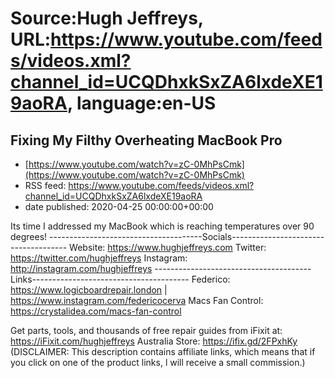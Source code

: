# Source:Hugh Jeffreys, URL:https://www.youtube.com/feeds/videos.xml?channel_id=UCQDhxkSxZA6lxdeXE19aoRA, language:en-US

## Fixing My Filthy Overheating MacBook Pro
 - [https://www.youtube.com/watch?v=zC-0MhPsCmk](https://www.youtube.com/watch?v=zC-0MhPsCmk)
 - RSS feed: https://www.youtube.com/feeds/videos.xml?channel_id=UCQDhxkSxZA6lxdeXE19aoRA
 - date published: 2020-04-25 00:00:00+00:00

Its time I addressed my MacBook which is reaching temperatures over 90 degrees!
--------------------------------------Socials-------------------------------------
Website: https://www.hughjeffreys.com 
Twitter: https://twitter.com/hughjeffreys
Instagram: http://instagram.com/hughjeffreys
---------------------------------------Links---------------------------------------
Federico: https://www.logicboardrepair.london | https://www.instagram.com/federicocerva
Macs Fan Control: https://crystalidea.com/macs-fan-control

Get parts, tools, and thousands of free repair guides from iFixit at: 
    https://iFixit.com/hughjeffreys
Australia Store: https://ifix.gd/2FPxhKy
(DISCLAIMER: This description contains affiliate links, which means that if you click on one of the product links, l will receive a small commission.)


